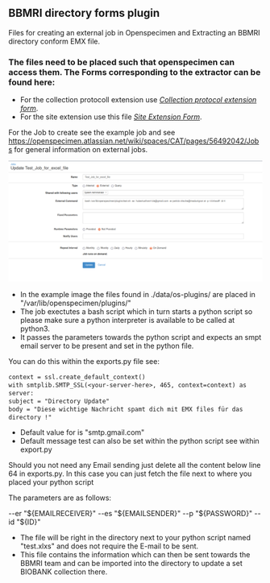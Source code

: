 ## BBMRI directory forms plugin

Files for creating an external job in Openspecimen and Extracting an BBMRI directory conform EMX file.

### The files need to be placed such that openspecimen can access them. The Forms corresponding to the extractor can be found here:

- For the collection protocoll extension use *[Collection protocol extension form](https://github.com/bibbox/os-extensions/blob/master/BBMRI_Directory_Forms/src/main/resources/entity-forms/collectionProtocol_extension.xml)*.
- For the site extension use this file *[Site Extension Form](https://github.com/bibbox/os-extensions/blob/master/BBMRI_Directory_Forms/src/main/resources/entity-forms/site_extension.xml)*.

For the Job to create see the example job and see https://openspecimen.atlassian.net/wiki/spaces/CAT/pages/56492042/Jobs for general information on external jobs.

![Example Job](Job.png)

- In the example image the files found in ./data/os-plugins/ are placed in "/var/lib/openspecimen/plugins/"
- The job exectutes a bash script which in turn starts a python script so please make sure a python interpreter is available to be called at python3.
- It passes the parameters towards the python script and expects an smpt email server to be present and set in the python file.

You can do this within the exports.py file see:

```
context = ssl.create_default_context()
with smtplib.SMTP_SSL(<your-server-here>, 465, context=context) as server:
subject = "Directory Update"
body = "Diese wichtige Nachricht spamt dich mit EMX files für das directory !"
```

- Default value for <your-server-here> is "smtp.gmail.com"
- Default message test can also be set within the python script see within export.py
  
Should you not need any Email sending just delete all the content below line 64 in exports.py. In this case you can just fetch the file next to where you placed your python script
  
The parameters are as follows:

--er "${EMAILRECEIVER}"  --es "${EMAILSENDER}" --p "${PASSWORD}" --id "${ID}"
  
- The file will be right in the directory next to your python script named "test.xlxs" and does not require the E-mail to be sent.
- This file contains the information which can then be sent towards the BBMRI team and can be imported into the directory to update a set BIOBANK collection there.
